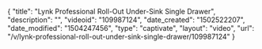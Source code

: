 {
    "title": "Lynk Professional Roll-Out Under-Sink Single Drawer",
    "description": "",
    "videoid": "109987124",
    "date_created": "1502522207",
    "date_modified": "1504247456",
    "type": "captivate",
    "layout": "video",
    "url": "\/v\/lynk-professional-roll-out-under-sink-single-drawer\/109987124"
}